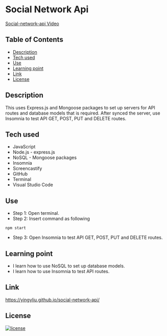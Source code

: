 # Social Network Api

[Social-network-api Video](https://youtu.be/z4Qjz9XdMMg)

## Table of Contents
- [Description](#description)
- [Tech used](#tech-used)
- [Use](#use)
- [Learning point](#learning-point)
- [Link](#link)
- [License](#license)


## Description
This uses Express.js and Mongoose packages to set up servers for API routes and database models that is required. After synced the server, use Insomnia to test API GET, POST, PUT and DELETE routes.


## Tech used
- JavaScript
- Node.js - express.js
- NoSQL - Mongoose packages
- Insomnia
- Screencastify
- GitHub
- Terminal
- Visual Studio Code

## Use
- Step 1: Open terminal.
- Step 2: Insert command as following
```
npm start
```
- Step 3: Open Insomnia to test API GET, POST, PUT and DELETE routes.


## Learning point
- I learn how to use NoSQL to set up database models.
- I learn how to use Insomnia to test API routes.


## Link
https://yingyliu.github.io/social-network-api/

## License
[![license](https://img.shields.io/badge/license-MIT-blue)](https://shields.io)